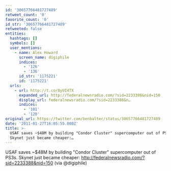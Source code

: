 ```yaml
---
id: '30657766481727489'
retweet_count: '0'
favorite_count: '0'
id_str: '30657766481727489'
retweeted: false
entities:
  hashtags: []
  symbols: []
  user_mentions:
    - name: Alex Howard
      screen_name: digiphile
      indices:
        - '126'
        - '136'
      id_str: '1175221'
      id: '1175221'
  urls:
    - url: http://t.co/8yUI4TX
      expanded_url: http://federalnewsradio.com/?sid=2233388&nid=150
      display_url: federalnewsradio.com/?sid=2233388&n…
      indices:
        - '101'
        - '120'
original_url: https://twitter.com/benbalter/status/30657766481727489
date: '2011-01-27T16:05:55.000Z'
title: >-
  USAF saves ~$48M by building "Condor Cluster" supercomputer out of PS3s.
  Skynet just became cheaper:…
---
```


USAF saves ~$48M by building "Condor Cluster" supercomputer out of PS3s. Skynet just became cheaper: http://federalnewsradio.com/?sid=2233388&nid=150 (via @digiphile)